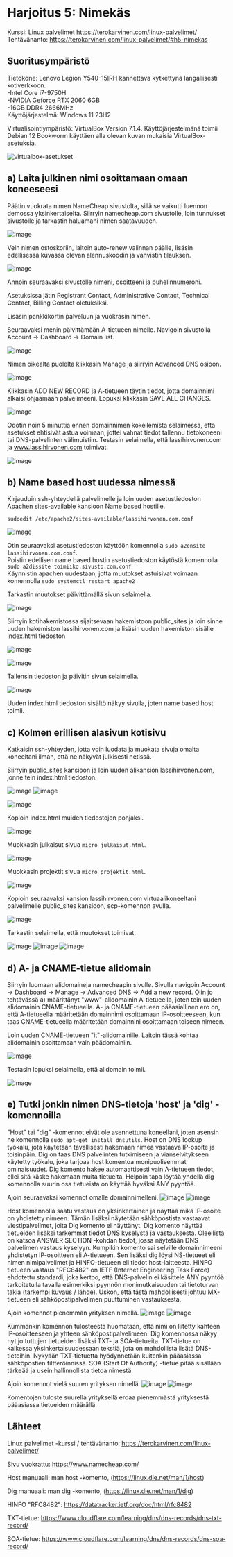# Harjoitus 5: Nimekäs
Kurssi: Linux palvelimet https://terokarvinen.com/linux-palvelimet/ \
Tehtävänanto: https://terokarvinen.com/linux-palvelimet/#h5-nimekas

## Suoritusympäristö
Tietokone: Lenovo Legion Y540-15IRH kannettava kytkettynä langallisesti kotiverkkoon.\
-Intel Core i7-9750H\
-NVIDIA Geforce RTX 2060 6GB\
-16GB DDR4 2666MHz\
Käyttöjärjestelmä: Windows 11 23H2

Virtualisointiympäristö: VirtualBox Version 7.1.4. Käyttöjärjestelmänä toimii Debian 12 Bookworm käyttäen alla olevan kuvan mukaisia VirtualBox-asetuksia.

![virtualbox-asetukset](https://github.com/user-attachments/assets/ad4b8cd8-9cd2-4ebd-b4f7-86d0b8e23aa1)

## a) Laita julkinen nimi osoittamaan omaan koneeseesi
Päätin vuokrata nimen NameCheap sivustolta, sillä se vaikutti luennon demossa yksinkertaiselta. Siirryin namecheap.com sivustolle, loin tunnukset sivustolle ja tarkastin haluamani nimen saatavuuden.

![image](https://github.com/user-attachments/assets/b9cac9f9-51d8-4798-85e8-256afdfd7e60)

Vein nimen ostoskoriin, laitoin auto-renew valinnan päälle, lisäsin edellisessä kuvassa olevan alennuskoodin ja vahvistin tilauksen.

![image](https://github.com/user-attachments/assets/e3db233c-8bcc-454b-bc79-4764dc250c16)

Annoin seuraavaksi sivustolle nimeni, osoitteeni ja puhelinnumeroni.

Asetuksissa jätin Registrant Contact, Administrative Contact, Technical Contact, Billing Contact oletuksiksi.

Lisäsin pankkikortin palveluun ja vuokrasin nimen.

Seuraavaksi menin päivittämään A-tietueen nimelle. Navigoin sivustolla Account -> Dashboard -> Domain list.

![image](https://github.com/user-attachments/assets/abaf1ec4-7df7-489a-9cc9-d6832312d7fd)

Nimen oikealta puolelta klikkasin Manage ja siirryin Advanced DNS osioon.

![image](https://github.com/user-attachments/assets/66e74929-e9d1-48aa-a5e7-1dc1228c2a0c)

Klikkasin ADD NEW RECORD ja A-tietueen täytin tiedot, jotta domainnimi alkaisi ohjaamaan palvelimeeni. Lopuksi klikkasin SAVE ALL CHANGES.

![image](https://github.com/user-attachments/assets/3b962076-1c0c-40ce-86dc-e2faa831819d)

Odotin noin 5 minuttia ennen domainnimen kokeilemista selaimessa, että asetukset ehtisivät astua voimaan, jottei vahnat tiedot tallennu tietokoneeni tai DNS-palvelinten välimuistiin. Testasin selaimella, että lassihirvonen.com ja www.lassihirvonen.com toimivat.

![image](https://github.com/user-attachments/assets/cefd9d79-9ba1-4080-a880-b3f3ae54cef9)

## b) Name based host uudessa nimessä
Kirjauduin ssh-yhteydellä palvelimelle ja loin uuden asetustiedoston Apachen sites-available kansioon Name based hostille.

    sudoedit /etc/apache2/sites-available/lassihirvonen.com.conf
![image](https://github.com/user-attachments/assets/beb052cf-984d-4bd5-aa3d-4994503d37d0)

Otin seuraavaksi asetustiedoston käyttöön komennolla `sudo a2ensite lassihirvonen.com.conf`. \
Poistin edellisen name based hostin asetustiedoston käytöstä komennolla `sudo a2dissite toimiiko.sivusto.com.conf` \
Käynnistin apachen uudestaan, jotta muutokset astuisivat voimaan komennolla `sudo systemctl restart apache2`

Tarkastin muutokset päivittämällä sivun selaimella.

![image](https://github.com/user-attachments/assets/0cdde749-c6f9-44aa-bc0e-e40a95be80d6)

Siirryin kotihakemistossa sijaitsevaan hakemistoon public_sites ja loin sinne uuden hakemiston lassihirvonen.com ja lisäsin uuden hakemiston sisälle index.html tiedoston

![image](https://github.com/user-attachments/assets/e7076464-472f-41e2-a7f7-9c0dcb8932e7)

![image](https://github.com/user-attachments/assets/184dcdbc-e60e-42b6-8567-1d524ecdb441)

Tallensin tiedoston ja päivitin sivun selaimella.

![image](https://github.com/user-attachments/assets/6b58a30c-551f-4a27-98f1-57150b9343a5)

Uuden index.html tiedoston sisältö näkyy sivulla, joten name based host toimii.
## c) Kolmen erillisen alasivun kotisivu
Katkaisin ssh-yhteyden, jotta voin luodata ja muokata sivuja omalta koneeltani ilman, että ne näkyvät julkisesti netissä. 

Siirryin public_sites kansioon ja loin uuden alikansion lassihirvonen.com, jonne tein index.html tiedoston.

![image](https://github.com/user-attachments/assets/2d25e884-bb34-452c-b902-c9720509acb2)
![image](https://github.com/user-attachments/assets/6efa4fde-6db6-4292-ad62-1b8f612d1df8)

![image](https://github.com/user-attachments/assets/a4ddaa40-b938-472e-9d13-8d32cb51a094)

Kopioin index.html muiden tiedostojen pohjaksi.

![image](https://github.com/user-attachments/assets/b2d2613b-ddc5-477d-bd4d-e8467fe34975)

Muokkasin julkaisut sivua `micro julkaisut.html`.

![image](https://github.com/user-attachments/assets/5e22d8c8-697a-4030-8262-ff6bf59a7805)

Muokkasin projektit sivua `micro projektit.html`.

![image](https://github.com/user-attachments/assets/e18b7cb0-0896-4498-887e-203e1ed3f656)

Kopioin seuraavaksi kansion lassihirvonen.com virtuaalikoneeltani palvelimelle public_sites kansioon, scp-komennon avulla. 

![image](https://github.com/user-attachments/assets/f302bfc2-9123-4680-a7f9-2cb427ccb6cc)

Tarkastin selaimella, että muutokset toimivat.

![image](https://github.com/user-attachments/assets/cbbb86dc-a8d0-44fd-b2cd-7b3ecf5b6fe2)
![image](https://github.com/user-attachments/assets/acbe7c15-c823-4738-b6e3-ddbd4686f3a2)
![image](https://github.com/user-attachments/assets/b3629aef-d10b-4d44-acad-e0d134008a7e)

## d) A- ja CNAME-tietue alidomain
Siirryin luomaan alidomaineja namecheapin sivulle. Sivulla navigoin Account -> Dashboard -> Manage -> Advanced DNS -> Add a new record. Olin jo tehtävässä a) määrittänyt "www"-alidomainin A-tietueella, joten tein uuden alidomainin CNAME-tietueella. A- ja CNAME-tietueen pääasiallinen ero on, että A-tietueella määritetään domainnimi osoittamaan IP-osoitteeseen, kun taas CNAME-tietueella määritetään domainnini osoittamaan toiseen nimeen.

Loin uuden CNAME-tietueen "it"-alidomainille. Laitoin tässä kohtaa alidomainin osoittamaan vain päädomainiin.

![image](https://github.com/user-attachments/assets/0b29981b-0a6d-4350-b4b3-386aed8204af)

Testasin lopuksi selaimella, että alidomain toimii.

![image](https://github.com/user-attachments/assets/b3f3dd61-d616-462b-beac-b011ea03da30)

## e) Tutki jonkin nimen DNS-tietoja 'host' ja 'dig' -komennoilla
"Host" tai "dig" -komennot eivät ole asennettuna koneellani, joten asensin ne komennolla `sudo apt-get install dnsutils`. Host on DNS lookup työkalu, jota käytetään tavallisesti hakemaan nimeä vastaava IP-osoite ja toisinpäin. Dig on taas DNS palvelinten tutkimiseen ja vianselvitykseen käytetty työkalu, joka tarjoaa host komentoa monipuolisemmat ominaisuudet. Dig komento hakee automaattisesti vain A-tietueen tiedot, ellei sitä käske hakemaan muita tietueita. Helpoin tapa löytää yhdellä dig komennolla suurin osa tietueista on käyttää hyväksi ANY pyyntöä.

Ajoin seuraavaksi komennot omalle domainnimelleni.
![image](https://github.com/user-attachments/assets/4661c726-916d-4741-b2a8-f22b3573d451)
![image](https://github.com/user-attachments/assets/2f02a09c-a11c-497b-944b-651e78bcb668)

Host komennolla saatu vastaus on yksinkertainen ja näyttää mikä IP-osoite on yhdistetty nimeen. Tämän lisäksi näytetään sähköpostista vastaavat viestipalvelimet, joita Dig komento ei näyttänyt. Dig komento näyttää tietueiden lisäksi tarkemmat tiedot DNS kyselystä ja vastauksesta. Oleellista on katsoa ANSWER SECTION -kohdan tiedot, jossa näytetään DNS palvelimen vastaus kyselyyn. Kumpikin komento sai selville domainnimeeni yhdistetyn IP-osoitteen eli A-tietueen. Sen lisäksi dig löysi NS-tietueet eli nimen nimipalvelimet ja HINFO-tietueen eli tiedot host-laitteesta. HINFO tietueen vastaus "RFC8482" on IETF (Internet Engineering Task Force) ehdotettu standardi, joka kertoo, että DNS-palvelin ei käsittele ANY pyyntöä tarkoitetulla tavalla esimerkiksi pyynnön monimutkaisuuden tai tietoturvan takia ([tarkempi kuvaus / lähde](https://datatracker.ietf.org/doc/html/rfc8482)). Uskon, että tästä mahdollisesti johtuu MX-tietueen eli sähköpostipalvelimen puuttuminen vastauksesta.

Ajoin komennot pienemmän yrityksen nimellä.
![image](https://github.com/user-attachments/assets/cdb074f6-610b-4c6f-8dfb-a062f979786d)
![image](https://github.com/user-attachments/assets/01f7b8f0-8a6d-40df-9fba-8c3c698cf099)

Kummankin komennon tulosteesta huomataan, että nimi on liitetty kahteen IP-osoitteeseen ja yhteen sähköpostipalvelimeen. Dig komennossa näkyy nyt jo tuttujen tietueiden lisäksi TXT- ja SOA-tietueita. TXT-tietue on kaikessa yksinkertaisuudessaan tekstiä, jota on mahdollista lisätä DNS-tietoihin. Nykyään TXT-tietuetta hyödynnetään kuitenkin pääasiassa sähköpostien filtteröinnissä. SOA (Start Of Authority) -tietue pitää sisällään tärkeää ja usein hallinnollista tietoa nimestä.

Ajoin komennot vielä suuren yrityksen nimellä. 
![image](https://github.com/user-attachments/assets/46ab3155-061e-496e-8e44-7b258b30753c)
![image](https://github.com/user-attachments/assets/ba9ac326-dfce-43d0-b4ac-872b5f527f7b)

Komentojen tuloste suurella yrityksellä eroaa pienemmästä yrityksestä pääasiassa tietueiden määrällä.

## Lähteet
Linux palvelimet -kurssi / tehtävänanto: https://terokarvinen.com/linux-palvelimet/

Sivu vuokrattu: https://www.namecheap.com/

Host manuaali: man host -komento, (https://linux.die.net/man/1/host)

Dig manuaali: man dig -komento, (https://linux.die.net/man/1/dig)

HINFO "RFC8482": https://datatracker.ietf.org/doc/html/rfc8482

TXT-tietue: https://www.cloudflare.com/learning/dns/dns-records/dns-txt-record/

SOA-tietue: https://www.cloudflare.com/learning/dns/dns-records/dns-soa-record/



